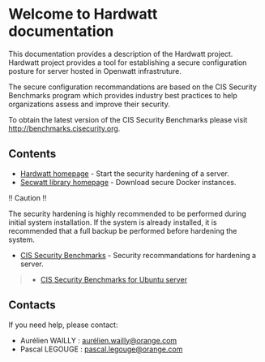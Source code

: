 # Welcome to Hardwatt documentation

This documentation provides a description of the Hardwatt project. Hardwatt project provides a tool for establishing a secure configuration posture for server hosted in Openwatt infrastruture.

The secure configuration recommandations are based on the 
CIS Security Benchmarks program which provides industry best practices to help organizations assess and improve their security. 

To obtain the latest version of the CIS Security Benchmarks please visit http://benchmarks.cisecurity.org.

## Contents

* [Hardwatt homepage](www.hardwatt-project.orange.com) - Start the security hardening of a server.
* [Secwatt library homepage](https://registry.hub.docker.com/u/awailly/cis-ubuntu-ansible/) - Download secure Docker instances.

!! Caution !!

The security hardening is highly recommended to be performed during initial system installation. If the system is already installed, it is recommended that a full backup be
performed before hardening the system.


* [CIS Security Benchmarks](http://benchmarks.cisecurity.org) - Security recommandations for hardening a server.

>- [CIS Security Benchmarks for Ubuntu server](CIS_Ubuntu.md)

## Contacts

If you need help, please contact:

 - Aurélien WAILLY : aurélien.wailly@orange.com
 - Pascal LEGOUGE : pascal.legouge@orange.com
